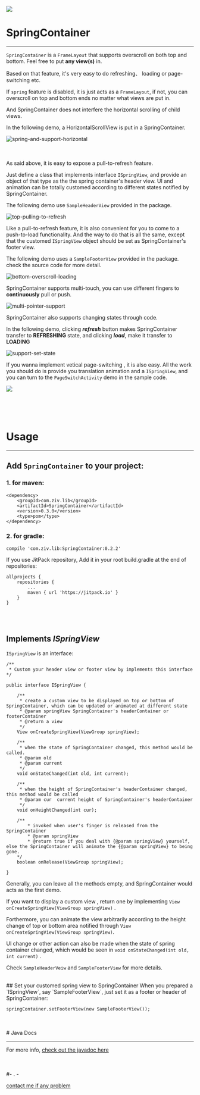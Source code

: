 [![](https://jitpack.io/v/ziv-zh/springcontainer.svg)](https://jitpack.io/#ziv-zh/springcontainer)

# SpringContainer

----------


`SpringContainer` is a `FrameLayout` that supports overscroll on both top and bottom. Feel free to put **any view(s)** in.

Based on that feature, it's very easy to do refreshing、 loading or page-switching etc.


If `spring` feature is disabled, it is just acts as a `FrameLayout`, if not, you can overscroll on top and bottom ends no matter what views are put in.

And SpringContainer does not interfere the horizontal scrolling of child views.

In the following demo, a HorizontalScrollView is put in a SpringContainer. 

![spring-and-support-horizontal](https://raw.githubusercontent.com/ziv-zh/notes/master/files/sringcontainer4.gif)

<br/><br/>
As said above, it is easy to expose a pull-to-refresh feature.

Just define a class that implements interface `ISpringView`, and provide an object of that type as the the spring container's header view. UI and animation can be totally customed according to different states notified by SpringContainer.

The following demo use `SampleHeaderView` provided in the package.
 
![top-pulling-to-refresh](https://raw.githubusercontent.com/ziv-zh/notes/master/files/springcontainer3.gif)

Like a pull-to-refresh feature, it is also convenient for you to come to a push-to-load functionality. And the way to do that is all the same, except that the customed `ISpringView` object should be set as SpringContainer's footer view.

The following demo uses a `SampleFooterView` provided in the package. check the source code for more detail.
 
![bottom-overscroll-loading](https://raw.githubusercontent.com/ziv-zh/notes/master/files/spingcontainer2.gif)


SpringContainer supports multi-touch, you can use different fingers to **continuously** pull or push.

![multi-pointer-support](https://raw.githubusercontent.com/ziv-zh/notes/master/files/springcontainer1.gif)


SpringContainer also supports changing states through code.

In the following demo, clicking ***refresh*** button makes SpringContainer transfer to **REFRESHING** state, and clicking ***load***, make it transfer to **LOADING**

![support-set-state](https://raw.githubusercontent.com/ziv-zh/notes/master/files/sringcontainer0.gif) 


If you wanna implement vetical page-switching , it is also easy. All the work you should do is provide you translation animation and a `ISpringView`, and you can turn to the `PageSwitchActivity` demo in the sample code.

![](https://raw.githubusercontent.com/ziv-zh/notes/master/files/springdemo_page_switch.gif)  


<br/><br/><br/>


# Usage

----------
## Add `SpringContainer` to your project:
### 1. for maven:
	

	<dependency>
  		<groupId>com.ziv.lib</groupId>
  		<artifactId>SpringContainer</artifactId>
  		<version>0.3.0</version>
  		<type>pom</type>
	</dependency>


### 2. for gradle:

	compile 'com.ziv.lib:SpringContainer:0.2.2'
	

If you use JitPack repository,
Add it in your root build.gradle at the end of repositories:

	allprojects {
		repositories {
			...
			maven { url 'https://jitpack.io' }
		}
	}
	


<br/><br/>

## Implements  ***ISpringView***

`ISpringView` is an interface:

	/**
 	 * Custom your header view or footer view by implements this interface
 	*/

	public interface ISpringView {

	    /**
	     * create a custom view to be displayed on top or bottom of SpringContainer, which can be updated or animated at different state
	     * @param springView SpringContainer's headerContainer or footerContainer
	     * @return a view
	     */
	    View onCreateSpringView(ViewGroup springView);

	    /**
	     * when the state of SpringContainer changed, this method would be called.
	     * @param old
	     * @param current
	     */
	    void onStateChanged(int old, int current);

	    /**
	     * when the height of SpringContainer's headerContainer changed, this method would be called
	     * @param cur  current height of SpringContainer's headerContainer
	     */
	    void onHeightChanged(int cur);
		
		/**
     		* invoked when user's finger is released from the SpringContainer
     		* @param springView
    		* @return true if you deal with {@param springView} yourself, else the SpringContainer will animate the {@param springView} to being gone.
     	*/
    	boolean onRelease(ViewGroup springView);
    
	}

Generally, you can leave all the methods empty, and SpringContainer would acts as the first demo. 

If you want to display a custom view , return one by implementing `View onCreateSpringView(ViewGroup springView)` . 

Forthermore, you can animate the view arbitrarily according to the height change of top or bottom area notified through `View onCreateSpringView(ViewGroup springView)`.

UI change or other action can also be made when the state of spring container changed, which would be seen in `void onStateChanged(int old, int current)` .

Check `SampleHeaderVeiw` and `SampleFooterView` for more details.

<br/>
## Set your customed spring view to SpringContainer
When you prepared a `ISpringView`, say `SampleFooterView`, just set it as a footer or header of SpringContainer:

	springContainer.setFooterView(new SampleFooterView());

<br/>
<br/>
# Java Docs

----------

 For more info, [check out the javadoc here](https://ziv-zh.github.io/notes/javadoc/SpringContainer0.2.2/index.html "https://ziv-zh.github.io/notes/javadoc/SpringContainer0.2.2/index.html")


<br/><br/>
#- . -

[contact me if any problem](mailto:mayzzw@126.com "contact me: mailto:mayzzw@126.com")